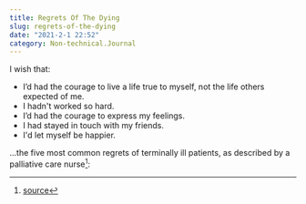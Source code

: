 ```yaml
---
title: Regrets Of The Dying
slug: regrets-of-the-dying
date: "2021-2-1 22:52"
category: Non-technical.Journal
---
```


I wish that:

- I’d had the courage to live a life true to myself, not the life others expected of me.
- I hadn't worked so hard.
- I’d had the courage to express my feelings.
- I had stayed in touch with my friends.
- I'd let myself be happier.

...the five most common regrets of terminally ill patients, as described by a
palliative care nurse[^1]:

[^1]: [source](https://bronnieware.com/blog/regrets-of-the-dying/)

